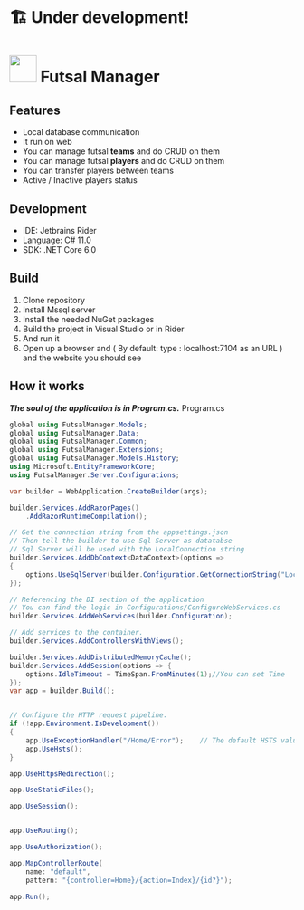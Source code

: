 # 🏗 Under development!
<img src="https://upload.wikimedia.org/wikipedia/commons/thumb/d/d3/Soccerball.svg/500px-Soccerball.svg.png" width=48> Futsal Manager
=======================
## Features
- Local database communication
- It run on web
- You can manage futsal <strong>teams</strong> and do CRUD on them
- You can manage futsal <strong>players</strong> and do CRUD on them
- You can transfer players between teams
- Active / Inactive players status

## Development

- IDE: Jetbrains Rider
- Language: C# 11.0
- SDK: .NET Core 6.0

## Build
1. Clone repository
2. Install Mssql server
3. Install the needed NuGet packages
4. Build the project in Visual Studio or in Rider
5. And run it
6. Open up a browser and ( By default: type : localhost:7104 as an URL ) and the website you should see

## How it works
<strong><i>The soul of the application is in Program.cs.</i></strong>
Program.cs
```C#
global using FutsalManager.Models;
global using FutsalManager.Data;
global using FutsalManager.Common;
global using FutsalManager.Extensions;
global using FutsalManager.Models.History;
using Microsoft.EntityFrameworkCore;
using FutsalManager.Server.Configurations;

var builder = WebApplication.CreateBuilder(args);

builder.Services.AddRazorPages()
    .AddRazorRuntimeCompilation(); 

// Get the connection string from the appsettings.json
// Then tell the builder to use Sql Server as datatabse
// Sql Server will be used with the LocalConnection string
builder.Services.AddDbContext<DataContext>(options =>
{
    options.UseSqlServer(builder.Configuration.GetConnectionString("LocalConnection"));
});

// Referencing the DI section of the application
// You can find the logic in Configurations/ConfigureWebServices.cs
builder.Services.AddWebServices(builder.Configuration);

// Add services to the container.
builder.Services.AddControllersWithViews();

builder.Services.AddDistributedMemoryCache();  
builder.Services.AddSession(options => {  
    options.IdleTimeout = TimeSpan.FromMinutes(1);//You can set Time   
});  
var app = builder.Build();


// Configure the HTTP request pipeline.
if (!app.Environment.IsDevelopment())
{
    app.UseExceptionHandler("/Home/Error");    // The default HSTS value is 30 days. You may want to change this for production scenarios, see https://aka.ms/aspnetcore-hsts.
    app.UseHsts();
}

app.UseHttpsRedirection();

app.UseStaticFiles();

app.UseSession();


app.UseRouting();

app.UseAuthorization();

app.MapControllerRoute(
    name: "default",
    pattern: "{controller=Home}/{action=Index}/{id?}");

app.Run();
```
